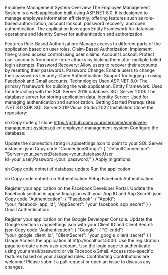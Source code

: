 Employee Management System
Overview
The Employee Management System is a web application built using ASP.NET 8.0. It is designed to manage employee information efficiently, offering features such as role-based authorization, account lockout, password recovery, and open authentication. The application leverages Entity Framework for database operations and Identity Server for authentication and authorization.

Features
Role-Based Authorization: Manage access to different parts of the application based on user roles.
Claim-Based Authorization: Implement fine-grained access control using user claims.
Account Lockout: Protect user accounts from brute-force attacks by locking them after multiple failed login attempts.
Password Recovery: Allow users to recover their accounts by resetting their passwords.
Password Change: Enable users to change their passwords securely.
Open Authentication: Support for logging in using Facebook and Gmail accounts.
Technologies Used
ASP.NET 8.0: The primary framework for building the web application.
Entity Framework: Used for interacting with the SQL Server 2019 database.
SQL Server 2019: The database server for storing application data.
Identity Server: Used for managing authentication and authorization.
Getting Started
Prerequisites
.NET 8.0 SDK
SQL Server 2019
Visual Studio 2022
Installation
Clone the repository:

sh
Copy code
git clone https://github.com/yourusername/employee-management-system.git
cd employee-management-system
Configure the database:

Update the connection string in appsettings.json to point to your SQL Server instance:
json
Copy code
"ConnectionStrings": {
  "DefaultConnection": "Server=your_server;Database=your_database;User Id=your_user;Password=your_password;"
}
Apply migrations:

sh
Copy code
dotnet ef database update
Run the application:

sh
Copy code
dotnet run
Authentication Setup
Facebook Authentication:

Register your application on the Facebook Developer Portal.
Update the Facebook section in appsettings.json with your App ID and App Secret:
json
Copy code
"Authentication": {
  "Facebook": {
    "AppId": "your_facebook_app_id",
    "AppSecret": "your_facebook_app_secret"
  }
}
Gmail Authentication:

Register your application on the Google Developer Console.
Update the Google section in appsettings.json with your Client ID and Client Secret:
json
Copy code
"Authentication": {
  "Google": {
    "ClientId": "your_google_client_id",
    "ClientSecret": "your_google_client_secret"
  }
}
Usage
Access the application at http://localhost:5000.
Use the registration page to create a new user account.
Use the login page to authenticate using your email/password or via Facebook/Gmail.
Access role-specific features based on your assigned roles.
Contributing
Contributions are welcome! Please submit a pull request or open an issue to discuss any changes.
